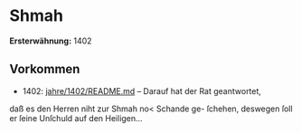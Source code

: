 # Shmah

**Ersterwähnung:** 1402

## Vorkommen
- 1402: [jahre/1402/README.md](../jahre/1402/README.md) – Darauf hat der Rat geantwortet,

daß es den Herren niht zur Shmah no< Schande ge-
ſchehen, deswegen ſoll er ſeine Unſchuld auf den Heiligen...
